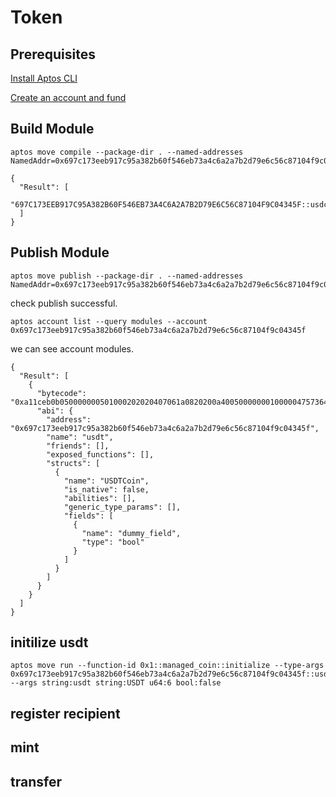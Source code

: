 # Token

## Prerequisites

[Install Aptos CLI](https://aptos.dev/cli-tools/aptos-cli-tool/install-aptos-cli)

[Create an account and fund](https://aptos.dev/cli-tools/aptos-cli-tool/use-aptos-cli)

## Build Module

```
aptos move compile --package-dir . --named-addresses NamedAddr=0x697c173eeb917c95a382b60f546eb73a4c6a2a7b2d79e6c56c87104f9c04345f
```

```
{
  "Result": [
    "697C173EEB917C95A382B60F546EB73A4C6A2A7B2D79E6C56C87104F9C04345F::usdc"
  ]
}
```

## Publish Module

```
aptos move publish --package-dir . --named-addresses NamedAddr=0x697c173eeb917c95a382b60f546eb73a4c6a2a7b2d79e6c56c87104f9c04345f
```

check publish successful.

```
aptos account list --query modules --account 0x697c173eeb917c95a382b60f546eb73a4c6a2a7b2d79e6c56c87104f9c04345f
```

we can see account modules.

```
{
  "Result": [
    {
      "bytecode": "0xa11ceb0b050000000501000202020407061a0820200a400500000001000004757364740855534454436f696e0b64756d6d795f6669656c64697c173eeb917c95a382b60f546eb73a4c6a2a7b2d79e6c56c87104f9c04345f000201020100",
      "abi": {
        "address": "0x697c173eeb917c95a382b60f546eb73a4c6a2a7b2d79e6c56c87104f9c04345f",
        "name": "usdt",
        "friends": [],
        "exposed_functions": [],
        "structs": [
          {
            "name": "USDTCoin",
            "is_native": false,
            "abilities": [],
            "generic_type_params": [],
            "fields": [
              {
                "name": "dummy_field",
                "type": "bool"
              }
            ]
          }
        ]
      }
    }
  ]
}
```

## initilize usdt

```
aptos move run --function-id 0x1::managed_coin::initialize --type-args 0x697c173eeb917c95a382b60f546eb73a4c6a2a7b2d79e6c56c87104f9c04345f::usdt::USDTCoin --args string:usdt string:USDT u64:6 bool:false
```

## register recipient


## mint


## transfer

